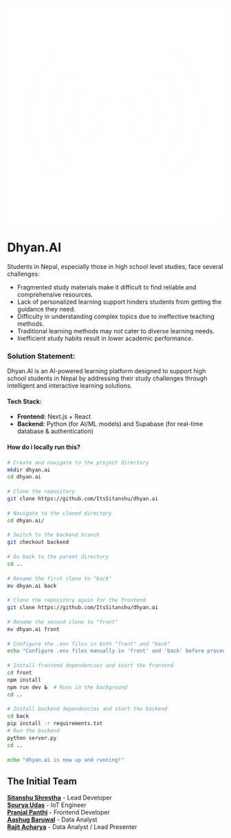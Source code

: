![logo](__github__/logo.svg)
# Dhyan.AI


Students in Nepal, especially those in high school level studies, face several challenges:
- Fragmented study materials make it difficult to find reliable and comprehensive resources.
- Lack of personalized learning support hinders students from getting the guidance they need.
- Difficulty in understanding complex topics due to ineffective teaching methods.
- Traditional learning methods may not cater to diverse learning needs.
- Inefficient study habits result in lower academic performance.

### **Solution Statement:**  
Dhyan.AI is an AI-powered learning platform designed to support high school students in Nepal by addressing their study challenges through intelligent and interactive learning solutions.  

#### **Tech Stack:**  
- **Frontend:** Next.js + React
- **Backend:** Python (for AI/ML models) and Supabase (for real-time database & authentication)

#### **How do i locally run this?**
``` sh
# Create and navigate to the project directory
mkdir dhyan.ai
cd dhyan.ai

# Clone the repository
git clone https://github.com/ItsSitanshu/dhyan.ai

# Navigate to the cloned directory
cd dhyan.ai/

# Switch to the backend branch
git checkout backend  

# Go back to the parent directory
cd ..

# Rename the first clone to "back"
mv dhyan.ai back

# Clone the repository again for the frontend
git clone https://github.com/ItsSitanshu/dhyan.ai

# Rename the second clone to "front"
mv dhyan.ai front

# Configure the .env files in both "front" and "back"
echo "Configure .env files manually in 'front' and 'back' before proceeding."

# Install frontend dependencies and start the frontend
cd front
npm install
npm run dev &  # Runs in the background
cd ..

# Install backend dependencies and start the backend
cd back
pip install -r requirements.txt
# Run the backend
python server.py
cd ..

echo "dhyan.ai is now up and running!"
```

## The Initial Team  

**[Sitanshu Shrestha](https://github.com/ItsSitanshu)** - Lead Developer  
**[Sourya Udas]()** - IoT Engineer  
**[Pranjal Panthi](https://github.com/ghPranja7l)** - Frontend Developer  
**[Aashug Baruwal](https://github.com/baruwalaashug)** - Data Analyst  
**[Rajit Acharya](https://github.com/CodeXRajit)** - Data Analyst / Lead Presenter  